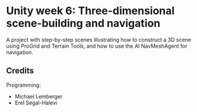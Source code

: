 # Unity week 6: Three-dimensional scene-building and navigation

A project with step-by-step scenes illustrating how to construct a 3D scene using ProGrid and Terrain Tools, and how to use the AI NavMeshAgent for navigation.

## Credits

Programming:
* Michael Lemberger
* Erel Segal-Halevi